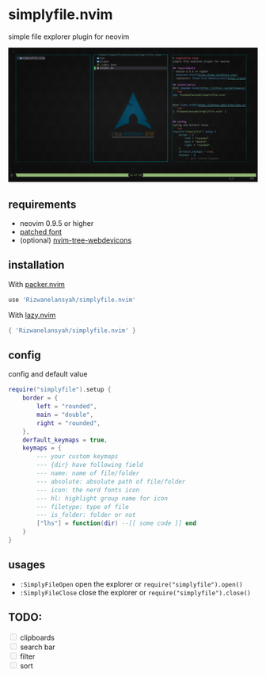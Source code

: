 # simplyfile.nvim
simple file explorer plugin for neovim

![Preview](https://raw.githubusercontent.com/Rizwanelansyah/simplyfile.nvim/main/preview.png "Preview")

## requirements
- neovim 0.9.5 or higher
- [patched font](https://www.nerdfonts.com/)
- (optional) [nvim-tree-webdevicons](https://github.com/nvim-tree/nvim-web-devicons)

## installation
With [packer.nvim](https://github.com/wbthomason/packer.nvim)
```lua
use 'Rizwanelansyah/simplyfile.nvim'
```

With [lazy.nvim](https://github.com/folke/lazy.nvim)
```lua
{ 'Rizwanelansyah/simplyfile.nvim' }
```

## config
config and default value
```lua
require("simplyfile").setup {
    border = {
        left = "rounded",
        main = "double",
        right = "rounded",
    },
    derfault_keymaps = true,
    keymaps = {
        --- your custom keymaps
        --- {dir} have following field
        --- name: name of file/folder
        --- absolute: absolute path of file/folder
        --- icon: the nerd fonts icon
        --- hl: highlight group name for icon
        --- filetype: type of file
        --- is_folder: folder or not
        ["lhs"] = function(dir) --[[ some code ]] end
    }
}
```

## usages
- `:SimplyFileOpen` open the explorer or `require("simplyfile").open()`
- `:SimplyFileClose` close the explorer or `require("simplyfile").close()`

## TODO:
<input type="checkbox" disabled> clipboards <br>
<input type="checkbox" disabled> search bar <br>
<input type="checkbox" disabled> filter <br>
<input type="checkbox" disabled> sort <br>
